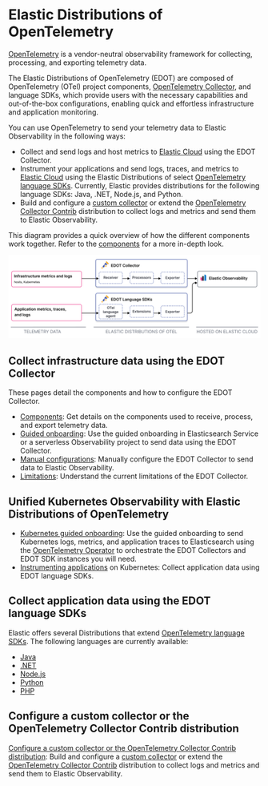 # Elastic Distributions of OpenTelemetry

[OpenTelemetry](https://opentelemetry.io/docs/) is a vendor-neutral observability framework for collecting, processing, and exporting telemetry data.

The Elastic Distributions of OpenTelemetry (EDOT) are composed of OpenTelemetry (OTel) project components, [OpenTelemetry Collector](https://github.com/open-telemetry/opentelemetry-collector), and language SDKs, which provide users with the necessary capabilities and out-of-the-box configurations, enabling quick and effortless infrastructure and application monitoring.

You can use OpenTelemetry to send your telemetry data to Elastic Observability in the following ways:

- Collect and send logs and host metrics to [Elastic Cloud](https://cloud.elastic.co/) using the EDOT Collector.
- Instrument your applications and send logs, traces, and metrics to [Elastic Cloud](https://cloud.elastic.co/) using the Elastic Distributions of select [OpenTelemetry language SDKs](https://opentelemetry.io/docs/languages/). Currently, Elastic provides distributions for the following language SDKs: Java, .NET, Node.js, and Python.
- Build and configure a [custom collector](https://opentelemetry.io/docs/collector/custom-collector/) or extend the [OpenTelemetry Collector Contrib](https://github.com/open-telemetry/opentelemetry-collector-contrib) distribution to collect logs and metrics and send them to Elastic Observability.

This diagram provides a quick overview of how the different components work together. Refer to the [components](docs/collector-components.md) for a more in-depth look.

![Diagram of the OpenTelemetry flow](docs/images/elastic-otel-overview.png)

## Collect infrastructure data using the EDOT Collector

These pages detail the components and how to configure the EDOT Collector.

- [Components](docs/collector-components.md): Get details on the components used to receive, process, and export telemetry data.
- [Guided onboarding](docs/guided-onboarding.md): Use the guided onboarding in Elasticsearch Service or a serverless Observability project to send data using the EDOT Collector.
- [Manual configurations](docs/manual-configuration.md): Manually configure the EDOT Collector to send data to Elastic Observability.
- [Limitations](docs/collector-limitations.md): Understand the current limitations of the EDOT Collector.

## Unified Kubernetes Observability with Elastic Distributions of OpenTelemetry

- [Kubernetes guided onboarding](docs/kubernetes/operator/README.md): Use the guided onboarding to send Kubernetes logs, metrics, and application traces to Elasticsearch using the [OpenTelemetry Operator](https://github.com/open-telemetry/opentelemetry-operator/) to orchestrate the EDOT Collectors and EDOT SDK instances you will need.
- [Instrumenting applications](docs/kubernetes/operator/instrumenting-applications.md) on Kubernetes: Collect application data using EDOT language SDKs.

## Collect application data using the EDOT language SDKs

Elastic offers several Distributions that extend [OpenTelemetry language SDKs](https://opentelemetry.io/docs/languages/). The following languages are currently available:

* [Java](https://github.com/elastic/elastic-otel-java)
* [.NET](https://github.com/elastic/elastic-otel-dotnet)
* [Node.js](https://github.com/elastic/elastic-otel-node)
* [Python](https://github.com/elastic/elastic-otel-python)
* [PHP](https://github.com/elastic/elastic-otel-php/)

## Configure a custom collector or the OpenTelemetry Collector Contrib distribution

[Configure a custom collector or the OpenTelemetry Collector Contrib distribution](docs/configure-upstream-collector.md): Build and configure a [custom collector](https://opentelemetry.io/docs/collector/custom-collector/) or extend the [OpenTelemetry Collector Contrib](https://github.com/open-telemetry/opentelemetry-collector-contrib) distribution to collect logs and metrics and send them to Elastic Observability.
